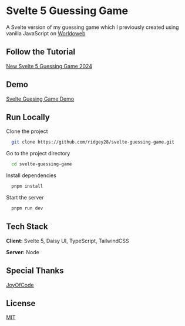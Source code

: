# Svelte 5 Guessing Game

A Svelte version of my guessing game which I previously created using vanilla JavaScript on
[Worldoweb](https://www.worldoweb.co.uk/2020/easy-javascript-guessing-game-part-1)

## Follow the Tutorial

[New Svelte 5 Guessing Game 2024](https://wp.me/poe8j-4e7)

## Demo

[Svelte Guesing Game Demo](https://ridgey28.github.io/svelte-guessing-game/)

## Run Locally

Clone the project

```bash
  git clone https://github.com/ridgey28/svelte-guessing-game.git
```

Go to the project directory

```bash
  cd svelte-guessing-game
```

Install dependencies

```bash
  pnpm install
```

Start the server

```bash
  pnpm run dev
```

## Tech Stack

**Client:** Svelte 5, Daisy UI, TypeScript, TailwindCSS

**Server:** Node

## Special Thanks

[JoyOfCode](https://youtu.be/HnNgkwHZIII?si=Ciip31MDD81hmazl)

## License

[MIT](https://choosealicense.com/licenses/mit/)

